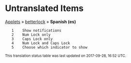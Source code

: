 # Untranslated Items
[Applets](../../../README.md) &#187; [betterlock](../README.md) &#187; **Spanish (es)**

       1	Show notifications
       2	Num Lock only
       3	Caps Lock only
       4	Num Lock and Caps Lock
       5	Choose which indicator to show

<sup>This translation status table was last updated on 2017-09-28, 16:52 UTC.</sup>
